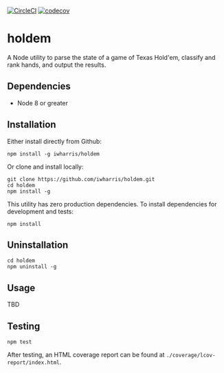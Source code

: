 [![CircleCI](https://circleci.com/gh/iwharris/holdem.svg?style=svg)](https://circleci.com/gh/iwharris/holdem)
[![codecov](https://codecov.io/gh/iwharris/holdem/branch/master/graph/badge.svg)](https://codecov.io/gh/iwharris/holdem)

# holdem
A Node utility to parse the state of a game of Texas Hold'em, classify and rank hands, and output the results.

## Dependencies

- Node 8 or greater

## Installation

Either install directly from Github:

```
npm install -g iwharris/holdem
```

Or clone and install locally:

```
git clone https://github.com/iwharris/holdem.git
cd holdem
npm install -g
```

This utility has zero production dependencies. To install dependencies for development and tests:

```npm install```

## Uninstallation

```
cd holdem
npm uninstall -g
```

## Usage

TBD

## Testing

```npm test```

After testing, an HTML coverage report can be found at `./coverage/lcov-report/index.html`.
